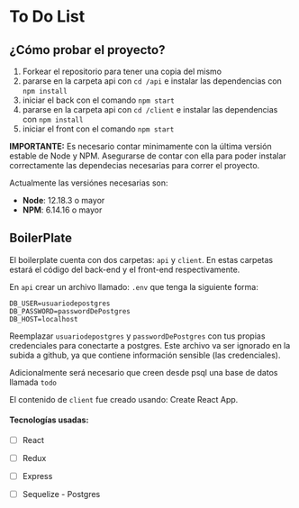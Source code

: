 # To Do List


## ¿Cómo probar el proyecto?

 1. Forkear el repositorio para tener una copia del mismo 
 2. pararse en la carpeta api con `cd /api` e instalar las dependencias con `npm install`
 3. iniciar el back con el comando `npm start`
 4. pararse en la carpeta api con `cd /client` e instalar las dependencias con `npm install`
 5. iniciar el front con el comando `npm start`

__IMPORTANTE:__ Es necesario contar minimamente con la última versión estable de Node y NPM. Asegurarse de contar con ella para poder instalar correctamente las dependecias necesarias para correr el proyecto.

Actualmente las versiónes necesarias son:

 * __Node__: 12.18.3 o mayor
 * __NPM__: 6.14.16 o mayor

## BoilerPlate

El boilerplate cuenta con dos carpetas: `api` y `client`. En estas carpetas estará el código del back-end y el front-end respectivamente.

En `api` crear un archivo llamado: `.env` que tenga la siguiente forma:

```
DB_USER=usuariodepostgres
DB_PASSWORD=passwordDePostgres
DB_HOST=localhost
```

Reemplazar `usuariodepostgres` y `passwordDePostgres` con tus propias credenciales para conectarte a postgres. Este archivo va ser ignorado en la subida a github, ya que contiene información sensible (las credenciales).

Adicionalmente será necesario que creen desde psql una base de datos llamada `todo`

El contenido de `client` fue creado usando: Create React App.

#### Tecnologías usadas:
- [ ] React
- [ ] Redux
- [ ] Express
- [ ] Sequelize - Postgres

